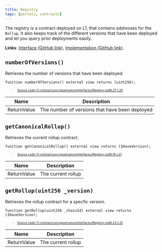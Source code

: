 ```yaml
---
title: Registry
tags: [portals, contracts]
---
```


The registry is a contract deployed on L1, that contains addresses for the `Rollup`. It also keeps track of the different versions that have been deployed and let you query prior deployments easily.

**Links**: [Interface (GitHub link)](https://github.com/AztecProtocol/aztec-packages/blob/master/l1-contracts/src/governance/interfaces/IRegistry.sol), [Implementation (GitHub link)](https://github.com/AztecProtocol/aztec-packages/blob/master/l1-contracts/src/governance/Registry.sol).

## `numberOfVersions()`

Retrieves the number of versions that have been deployed.

```solidity title="registry_number_of_versions" showLineNumbers 
function numberOfVersions() external view returns (uint256);
```
> <sup><sub><a href="https://github.com/AztecProtocol/aztec-packages/blob/v1.1.2/l1-contracts/src/governance/interfaces/IRegistry.sol#L27-L29" target="_blank" rel="noopener noreferrer">Source code: l1-contracts/src/governance/interfaces/IRegistry.sol#L27-L29</a></sub></sup>


| Name        | Description                                    |
| ----------- | ---------------------------------------------- |
| ReturnValue | The number of versions that have been deployed |

## `getCanonicalRollup()`

Retrieves the current rollup contract.

```solidity title="registry_get_canonical_rollup" showLineNumbers 
function getCanonicalRollup() external view returns (IHaveVersion);
```
> <sup><sub><a href="https://github.com/AztecProtocol/aztec-packages/blob/v1.1.2/l1-contracts/src/governance/interfaces/IRegistry.sol#L19-L21" target="_blank" rel="noopener noreferrer">Source code: l1-contracts/src/governance/interfaces/IRegistry.sol#L19-L21</a></sub></sup>


| Name        | Description        |
| ----------- | ------------------ |
| ReturnValue | The current rollup |

## `getRollup(uint256 _version)`

Retrieves the rollup contract for a specfic version.

```solidity title="registry_get_rollup" showLineNumbers 
function getRollup(uint256 _chainId) external view returns (IHaveVersion);
```
> <sup><sub><a href="https://github.com/AztecProtocol/aztec-packages/blob/v1.1.2/l1-contracts/src/governance/interfaces/IRegistry.sol#L23-L25" target="_blank" rel="noopener noreferrer">Source code: l1-contracts/src/governance/interfaces/IRegistry.sol#L23-L25</a></sub></sup>


| Name        | Description        |
| ----------- | ------------------ |
| ReturnValue | The current rollup |
